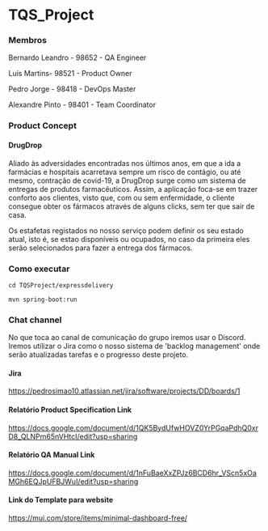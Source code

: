 # TQS_Project

### Membros

Bernardo Leandro - 98652 - QA Engineer

Luís Martins- 98521 - Product Owner

Pedro Jorge - 98418 - DevOps Master

Alexandre Pinto - 98401 - Team Coordinator

### Product Concept

#### DrugDrop

Aliado às adversidades encontradas nos últimos anos, em que a ida a farmácias e hospitais acarretava sempre um risco de contágio, ou até mesmo, contração de covid-19, a DrugDrop surge como um sistema de entregas de produtos farmacêuticos. Assim, a aplicação foca-se em trazer conforto aos clientes, visto que, com ou sem enfermidade, o cliente consegue obter os fármacos através de alguns clicks, sem ter que saír de casa.  

Os estafetas registados no nosso serviço podem definir os seu estado atual, isto é, se estao disponíveis ou ocupados, no caso da primeira eles serão selecionados para fazer a entrega dos fármacos.


### Como executar

    cd TQSProject/expressdelivery

    mvn spring-boot:run

### Chat channel

No que toca ao canal de comunicação do grupo iremos usar o Discord. 
Iremos utilizar o Jira como o nosso sistema de 'backlog management' onde serão atualizadas tarefas e o progresso deste projeto.

#### Jira
https://pedrosimao10.atlassian.net/jira/software/projects/DD/boards/1

#### Relatório Product Specification Link

https://docs.google.com/document/d/1QK5BydUfwHOVZ0YrPGqaPdhQ0xrD8_QLNPm65nVHtcI/edit?usp=sharing

#### Relatório QA Manual Link

https://docs.google.com/document/d/1nFuBaeXxZPJz6BCD6hr_VScn5xOaMGh6EQJpUFBJWuI/edit?usp=sharing

#### Link do Template para website

https://mui.com/store/items/minimal-dashboard-free/
